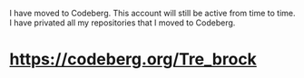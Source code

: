 I have moved to Codeberg. This account will still be active from time to time. I have privated all my repositories that I moved to Codeberg.

# <a href="https://codeberg.org/Tre_brock">https://codeberg.org/Tre_brock</a>
